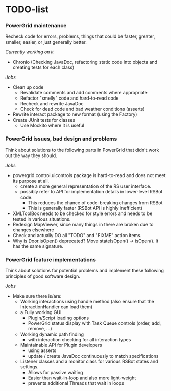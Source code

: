 TODO-list
=========

### PowerGrid maintenance ###
Recheck code for errors, problems, things that could be faster, greater, smaller, 
easier, or just generally better.

*Currently working on it*
  - Chronio (Checking JavaDoc, refactoring static code into objects and creating 
    tests for each class)

*Jobs*
  - Clean up code
    - Revalidate comments and add comments where appropriate
    - Refactor "smelly" code and hard-to-read code
    - Recheck and rewrite JavaDoc
    - Check for dead code and bad weather conditions (asserts)
  - Rewrite interact package to new format (using the Factory)
  - Create JUnit tests for classes
    - Use Mockito where it is useful

### PowerGrid issues, bad design and problems ###
Think about solutions to the following parts in PowerGrid that didn't work out 
the way they should.

*Jobs*
  - powergrid.control.uicontrols package is hard-to-read and does not meet its purpose at all.
    - create a more general representation of the RS user interface.
    - possibly refer to API for implementation details in lower-level RSBot code.
      - This reduces the chance of code-breaking changes from RSBot
      - This is generally faster (RSBot API is highly inefficient)
  - XMLToolBox needs to be checked for style errors and needs to be tested in various situations.
  - Redesign MapViewer, since many things in there are broken due to changes elsewhere
  - Check and actually DO all "TODO" and "FIXME" action items.
  - Why is Door.isOpen() deprecated? Move stateIsOpen() -> isOpen(). It has the same signature.

### PowerGrid feature implementations ###
Think about solutions for potential problems and implement these following 
principles of good software design.

*Jobs*
  - Make sure there is/are:
    - Working interactions using handle method (also ensure that the InteractionHandler can load them)
    - a Fully working GUI 
      - Plugin/Script loading options
      - PowerGrid status display with Task Queue controls (order, add, remove, ...)
    - Working dynamic path finding 
      - with interaction checking for all interaction types
    - Maintainable API for Plugin developers
      - using asserts
      - update / create JavaDoc continuously to match specifications
    - Listener classes and a monitor class for various RSBot states and settings.
      - Allows for passive waiting
      - Easier than wait-in-loop and also more light-weight
      - prevents additional Threads that wait in loops
